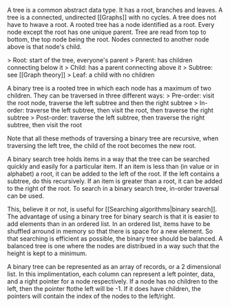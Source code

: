 A tree is a common abstract data type. It has a root, branches and leaves. A tree is a connected, undirected [[Graphs]] with no cycles. A tree does not have to hwave a root. A rooted tree has a node identified as a root. Every node except the root has one unique parent. Tree are read from top to bottom, the top node being the root. Nodes connected to another node above is that node's child.


\> Root: start of the tree, everyone's parent
\> Parent: has children connecting below it
\> Child: has a parent connecting above it
\> Subtree: see [[Graph theory]]
\> Leaf: a child with no children

A binary tree is a rooted tree in which each node has a maximum of two children. They can be traversed in three different ways:
\> Pre-order: visit the root node, traverse the left subtree and then the right subtree
\> In-order: traverse the left subtree, then visit the root, then traverse the right subtree
\> Post-order: traverse the left subtree, then traverse the right subtree, then visit the root

Note that all these methods of traversing a binary tree are recursive, when traversing the left tree, the child of the root becomes the new root.

A binary search tree holds items in a way that the tree can be searched quickly and easily for a particular item. If an item is less than (in value or in alphabet) a root, it can be added to the left of the root. If the left contains a subtree, do this recursively. If an item is greater than a root, it can be added to the right of the root. To search in a binary search tree, in-order traversal can be used.

This, believe it or not, is useful for [[Searching algorithms|binary search]]. The advantage of using a binary tree for binary search is that it is easier to add elements than in an ordered list. In an ordered list, items have to be shuffled arround in memory so that there is space for a new element. So that searching is efficient as possible, the binary tree should be balanced. A balanced tree is one where the nodes are distribued in a way such that the height is kept to a minimum.

A binary tree can be represented as an array of records, or a 2 dimensional list. In this implimentation, each column can represent a left pointer, data, and a right pointer for a node respectively. If a node has no children to the left, then the pointer ftothe left will be -1. If it does have children, the pointers will contain the index of the nodes to the left/right.